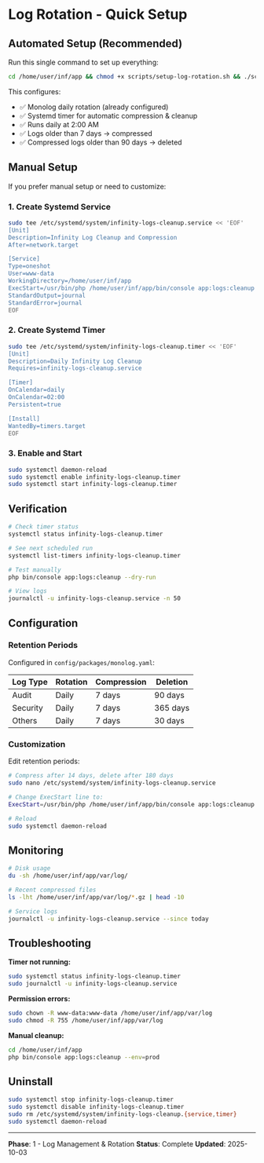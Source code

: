 # Log Rotation - Quick Setup

## Automated Setup (Recommended)

Run this single command to set up everything:

```bash
cd /home/user/inf/app && chmod +x scripts/setup-log-rotation.sh && ./scripts/setup-log-rotation.sh
```

This configures:
- ✅ Monolog daily rotation (already configured)
- ✅ Systemd timer for automatic compression & cleanup
- ✅ Runs daily at 2:00 AM
- ✅ Logs older than 7 days → compressed
- ✅ Compressed logs older than 90 days → deleted

## Manual Setup

If you prefer manual setup or need to customize:

### 1. Create Systemd Service

```bash
sudo tee /etc/systemd/system/infinity-logs-cleanup.service << 'EOF'
[Unit]
Description=Infinity Log Cleanup and Compression
After=network.target

[Service]
Type=oneshot
User=www-data
WorkingDirectory=/home/user/inf/app
ExecStart=/usr/bin/php /home/user/inf/app/bin/console app:logs:cleanup --env=prod
StandardOutput=journal
StandardError=journal
EOF
```

### 2. Create Systemd Timer

```bash
sudo tee /etc/systemd/system/infinity-logs-cleanup.timer << 'EOF'
[Unit]
Description=Daily Infinity Log Cleanup
Requires=infinity-logs-cleanup.service

[Timer]
OnCalendar=daily
OnCalendar=02:00
Persistent=true

[Install]
WantedBy=timers.target
EOF
```

### 3. Enable and Start

```bash
sudo systemctl daemon-reload
sudo systemctl enable infinity-logs-cleanup.timer
sudo systemctl start infinity-logs-cleanup.timer
```

## Verification

```bash
# Check timer status
systemctl status infinity-logs-cleanup.timer

# See next scheduled run
systemctl list-timers infinity-logs-cleanup.timer

# Test manually
php bin/console app:logs:cleanup --dry-run

# View logs
journalctl -u infinity-logs-cleanup.service -n 50
```

## Configuration

### Retention Periods

Configured in `config/packages/monolog.yaml`:

| Log Type  | Rotation | Compression | Deletion |
|-----------|----------|-------------|----------|
| Audit     | Daily    | 7 days      | 90 days  |
| Security  | Daily    | 7 days      | 365 days |
| Others    | Daily    | 7 days      | 30 days  |

### Customization

Edit retention periods:

```bash
# Compress after 14 days, delete after 180 days
sudo nano /etc/systemd/system/infinity-logs-cleanup.service

# Change ExecStart line to:
ExecStart=/usr/bin/php /home/user/inf/app/bin/console app:logs:cleanup --compress-after=14 --delete-after=180 --env=prod

# Reload
sudo systemctl daemon-reload
```

## Monitoring

```bash
# Disk usage
du -sh /home/user/inf/app/var/log/

# Recent compressed files
ls -lht /home/user/inf/app/var/log/*.gz | head -10

# Service logs
journalctl -u infinity-logs-cleanup.service --since today
```

## Troubleshooting

**Timer not running:**
```bash
sudo systemctl status infinity-logs-cleanup.timer
sudo journalctl -u infinity-logs-cleanup.service
```

**Permission errors:**
```bash
sudo chown -R www-data:www-data /home/user/inf/app/var/log
sudo chmod -R 755 /home/user/inf/app/var/log
```

**Manual cleanup:**
```bash
cd /home/user/inf/app
php bin/console app:logs:cleanup --env=prod
```

## Uninstall

```bash
sudo systemctl stop infinity-logs-cleanup.timer
sudo systemctl disable infinity-logs-cleanup.timer
sudo rm /etc/systemd/system/infinity-logs-cleanup.{service,timer}
sudo systemctl daemon-reload
```

---

**Phase**: 1 - Log Management & Rotation
**Status**: Complete
**Updated**: 2025-10-03
